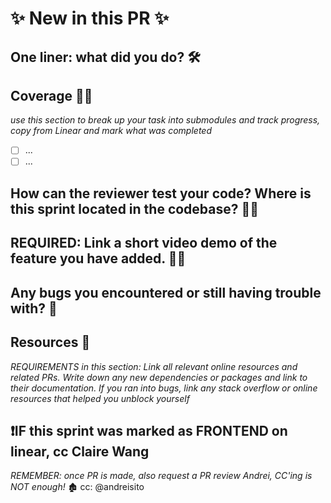 # ✨ New in this PR ✨

## One liner: what did you do? 🛠

## Coverage 🙆‍♀️

_use this section to break up your task into submodules and track progress, copy from Linear and mark what was completed_

- [ ] ...
- [ ] ...

## How can the reviewer test your code?  Where is this sprint located in the codebase? 👩‍💻

## REQUIRED: Link a short video demo of the feature you have added. 👩‍💻


## Any bugs you encountered or still having trouble with? 🐛

## Resources 📔
_REQUIREMENTS in this section: Link all relevant online resources and related PRs.  Write down any new dependencies or packages and link to their documentation.  If you ran into bugs, link any stack overflow or online resources that helped you unblock yourself_


## ❗IF this sprint was marked as FRONTEND on linear, cc Claire Wang
_REMEMBER: once PR is made, also request a PR review Andrei, CC'ing is NOT enough!_
🏚 cc: @andreisito
